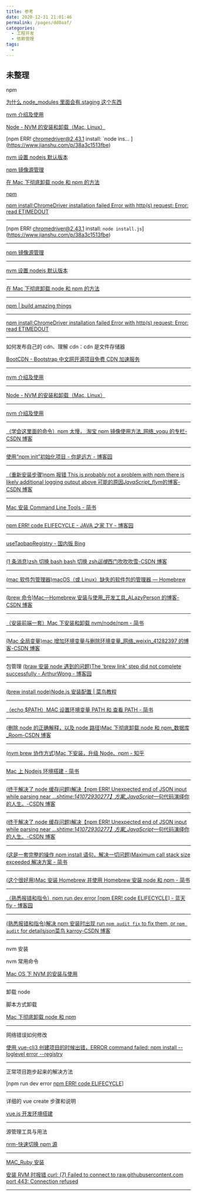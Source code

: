 ```yaml
---
title: 参考
date: 2020-12-31 21:01:46
permalink: /pages/dd0aaf/
categories:
  - 工程开发
  - 依赖管理
tags:
  -
---
```


## 未整理

npm

[为什么 node_modules 里面会有.staging 这个东西](https://www.jianshu.com/p/305b632ea3dd)

[nvm 介绍及使用](https://www.jianshu.com/p/d0e0935b150a)

[Node - NVM 的安装和卸载（Mac, Linux）](https://blog.csdn.net/u012627861/article/details/83177888)

[npm ERR! [chromedriver@2.43.1](mailto:chromedriver@2.43.1) install: `node ins... ](https://www.jianshu.com/p/38a3c1513fbe)

[nvm 设置 nodejs 默认版本](https://www.cnblogs.com/Joans/p/10275293.html)

[npm 镜像源管理](https://www.jianshu.com/p/66f97cadd1eb)

[在 Mac 下彻底卸载 node 和 npm 的方法](https://www.jb51.net/article/140281.htm)

[npm](https://www.npmjs.com/)

[npm install:ChromeDriver installation failed Error with http(s) request: Error: read ETIMEDOUT](https://blog.csdn.net/u010429286/article/details/78651578)

---

[npm ERR! [chromedriver@2.43.1](mailto:chromedriver@2.43.1) install: `node install.js`](https://www.jianshu.com/p/38a3c1513fbe)

---

[npm 镜像源管理](https://www.jianshu.com/p/66f97cadd1eb)

---

[nvm 设置 nodejs 默认版本](https://www.cnblogs.com/Joans/p/10275293.html)

---

[在 Mac 下彻底卸载 node 和 npm 的方法](https://www.jb51.net/article/140281.htm)

---

[npm | build amazing things](https://www.npmjs.com/)

---

[npm install:ChromeDriver installation failed Error with http(s) request: Error: read ETIMEDOUT](https://blog.csdn.net/u010429286/article/details/78651578)

---

如何发布自己的 cdn、理解 cdn：cdn 是文件存储器

[BootCDN - Bootstrap 中文网开源项目免费 CDN 加速服务](https://www.bootcdn.cn/)

---

[nvm 介绍及使用](https://www.jianshu.com/p/d0e0935b150a)

---

[Node - NVM 的安装和卸载（Mac, Linux）](https://blog.csdn.net/u012627861/article/details/83177888)

---

[nvm 介绍及使用](https://www.jianshu.com/p/d0e0935b150a)

---

[（学会这里面的命令）npm 太慢， 淘宝 npm 镜像使用方法\_网络\_yoqu 的专栏-CSDN 博客](https://blog.csdn.net/quuqu/article/details/64121812)

---

[使用“npm init”初始化项目 - 你是远方 - 博客园](https://www.cnblogs.com/WD-NewDemo/p/11141384.html)

---

[（重新安装步骤)npm 报错 This is probably not a problem with npm,there is likely additional logging output above 可能的原因*JavaScript_flym*的博客-CSDN 博客](https://blog.csdn.net/u014689760/article/details/90290322)

---

[Mac 安装 Command Line Tools - 简书](https://www.jianshu.com/p/308d7be8b8df)

---

[npm ERR! code ELIFECYCLE - JAVA 之家 TY - 博客园](https://www.cnblogs.com/java-ty/p/12114735.html)

---

[useTaobaoRegistry - 国内版 Bing](https://cn.bing.com/search?q=useTaobaoRegistry&PC=U316&first=11&FORM=PORE)

---

[(1 条消息)zsh 切换 bash bash 切换 zsh*运维*西门吹吹吹雪-CSDN 博客](https://blog.csdn.net/csdnones/article/details/48917219)

---

[(mac 软件包管理器)macOS（或 Linux）缺失的软件包的管理器 — Homebrew](https://brew.sh/index_zh-cn)

---

[(brew 命令)Mac—Homebrew 安装与使用\_开发工具\_ALazyPerson 的博客-CSDN 博客](https://blog.csdn.net/y201314an/article/details/84179536)

---

[（安装前端一套）Mac 下安装和卸载 nvm/node/npm - 简书](https://www.jianshu.com/p/1c0ad9c8072c)

---

[(Mac 全局变量)mac 增加环境变量与删除环境变量\_网络\_weixin_41282397 的博客-CSDN 博客](https://blog.csdn.net/weixin_41282397/article/details/82772347)

---

包管理
[(braw 安装 node 遇到的问题)The 'brew link' step did not complete successfully - ArthurWong - 博客园](https://www.cnblogs.com/chinabin1993/p/9212355.html)

---

[(brew install node)Node.js 安装配置 | 菜鸟教程](https://www.runoob.com/nodejs/nodejs-install-setup.html)

---

[（echo \$PATH）MAC 设置环境变量 PATH 和 查看 PATH - 简书](https://www.jianshu.com/p/acb1f062a925)

---

[(删除 node 的正确解释，以及 node 路径)Mac 下彻底卸载 node 和 npm\_数据库\_Room-CSDN 博客](https://blog.csdn.net/shiquanqq/article/details/78032943)

---

[(nvm brew 协作方式)Mac 下安装，升级 Node、npm - 知乎](https://zhuanlan.zhihu.com/p/64125228)

---

[Mac 上 Nodejs 环境搭建 - 简书](https://www.jianshu.com/p/66b86ad6b48a)

---

[(终于解决了 node 缓存问题)解决【npm ERR! Unexpected end of JSON input while parsing near ...sh*time:141072930277】方案\_JavaScript*一句代码演绎你的人生。-CSDN 博客](https://blog.csdn.net/genius_yym/article/details/84645915)

---

[(终于解决了 node 缓存问题)解决【npm ERR! Unexpected end of JSON input while parsing near ...sh*time:141072930277】方案\_JavaScript*一句代码演绎你的人生。-CSDN 博客](https://blog.csdn.net/genius_yym/article/details/84645915)

---

[(这是一套完整的操作 npm install 语句，解决一切问题)Maximum call stack size exceeded 解决方案 - 简书](https://www.jianshu.com/p/51c59dc5a66e)

---

[(这个很好用)Mac 安装 Homebrew 并使用 Homebrew 安装 node 和 npm - 简书](https://www.jianshu.com/p/0d931ae9177e)

---

[（熟悉报错和指令）npm run dev error [npm ERR! code ELIFECYCLE] - 蓝天 fly - 博客园](https://www.cnblogs.com/dapengFly/p/10208459.html)

---

[(熟悉报错和指令)解决 npm 安装时出现 run `npm audit fix` to fix them, or `npm audit` for details*json*菜鸟 karroy-CSDN 博客](https://blog.csdn.net/qq_39165556/article/details/89333028?utm_medium=distribute.pc_relevant.none-task-blog-BlogCommendFromMachineLearnPai2-1.nonecase&depth_1-utm_source=distribute.pc_relevant.none-task-blog-BlogCommendFromMachineLearnPai2-1.nonecase)

---

nvm 安装

nvm 常用命令

[Mac OS 下 NVM 的安装与使用](https://www.jianshu.com/p/622ad36ee020)

---

卸载 node

脚本方式卸载

[Mac 下彻底卸载 node 和 npm](https://blog.csdn.net/shiquanqq/article/details/78032943)

---

网络错误如何修改

[使用 vue-cli3 创建项目的时候出错，ERROR command failed: npm install --loglevel error --registry](https://blog.csdn.net/tangkthh/article/details/88787714)

---

正常项目跑步起来的解决方法

[npm run dev error [npm ERR! code ELIFECYCLE\]](https://www.cnblogs.com/dapengFly/p/10208459.html)

---

详细的 vue create 步骤和说明

[vue.js 开发环境搭建](https://www.jianshu.com/p/2fe2723d1da6)

---

源管理工具与用法

[nrm-快速切换 npm 源](https://zhuanlan.zhihu.com/p/59096667)

---

[MAC_Ruby 安装](https://www.jianshu.com/p/c073e6fc01f5)

[安装 RVM 时报错 curl: (7) Failed to connect to raw.githubusercontent.com port 443: Connection refused](https://www.jianshu.com/p/220a1a7bb90f)

---
